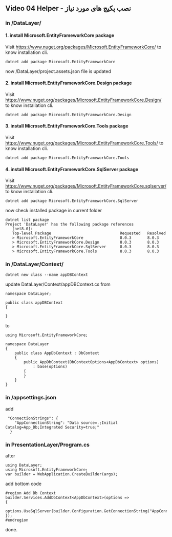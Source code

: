 ## Video 04 Helper - نصب پکیج های مورد نیاز


### in /DataLayer/

#### 1. install Microsoft.EntityFrameworkCore package
Visit https://www.nuget.org/packages/Microsoft.EntityFrameworkCore/ to know installation cli.
```
dotnet add package Microsoft.EntityFrameworkCore
```
now /DataLayer/project.assets.json file is updated
#### 2. install Microsoft.EntityFrameworkCore.Design package
Visit https://www.nuget.org/packages/Microsoft.EntityFrameworkCore.Design/ to know installation cli.
```
dotnet add package Microsoft.EntityFrameworkCore.Design
```
#### 3. install Microsoft.EntityFrameworkCore.Tools package
Visit https://www.nuget.org/packages/Microsoft.EntityFrameworkCore.Tools/ to know installation cli.
```
dotnet add package Microsoft.EntityFrameworkCore.Tools
```
#### 4. install Microsoft.EntityFrameworkCore.SqlServer package
Visit https://www.nuget.org/packages/Microsoft.EntityFrameworkCore.sqlserver/ to know installation cli.
```
dotnet add package Microsoft.EntityFrameworkCore.SqlServer 
```
now check installed package in current folder
```
dotnet list package
Project 'DataLayer' has the following package references
   [net8.0]: 
   Top-level Package                              Requested   Resolved
   > Microsoft.EntityFrameworkCore                8.0.3       8.0.3   
   > Microsoft.EntityFrameworkCore.Design         8.0.3       8.0.3   
   > Microsoft.EntityFrameworkCore.SqlServer      8.0.3       8.0.3   
   > Microsoft.EntityFrameworkCore.Tools          8.0.3       8.0.3
```
### in /DataLayer/Context/
```
dotnet new class --name appDBContext
```
update DataLayer/Context/appDBContext.cs
from
```
namespace DataLayer;

public class appDBContext
{

}
```
to
```
using Microsoft.EntityFrameworkCore;

namespace DataLayer
{
    public class AppDbContext : DbContext
    {
        public AppDbContext(DbContextOptions<AppDbContext> options)
            : base(options)
        {
        }
    }
}
```
### in /appsettings.json
add
```
 "ConnectionStrings": {
    "AppConnectionString": "Data source=.;Initial Catalog=App_Db;Integrated Security=true;"
  }
```
### in PresentationLayer/Program.cs
after
```
using DataLayer;
using Microsoft.EntityFrameworkCore;
var builder = WebApplication.CreateBuilder(args);
```
add bottom code
```
#region Add Db Context
builder.Services.AddDbContext<AppDbContext>(options =>
{
    options.UseSqlServer(builder.Configuration.GetConnectionString("AppConnectionString"));
});
#endregion
```
done.
